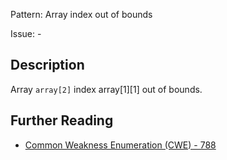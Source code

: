 Pattern: Array index out of bounds

Issue: -

## Description

Array `array[2]` index array[1][1] out of bounds.

## Further Reading

* [Common Weakness Enumeration (CWE) - 788](https://cwe.mitre.org/data/definitions/788.html)